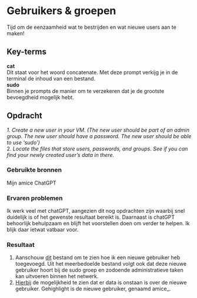 # Gebruikers & groepen
Tijd om de eenzaamheid wat te bestrijden en wat nieuwe users aan te maken!

## Key-terms
**cat**  
Dit staat voor het woord  concatenate. Met deze prompt verkijg je in de terminal de inhoud van een bestand.  
**sudo**  
Binnen je prompts de manier om te verzekeren dat je de grootste bevoegdheid mogelijk hebt. 


## Opdracht
*1. Create a new user in your VM. 
(The new user should be part of an admin group.
The new user should have a password.
The new user should be able to use ‘sudo’)*  
2. *Locate the files that store users, passwords, and groups. See if you can find your newly created user’s data in there.*


### Gebruikte bronnen
Mijn amice ChatGPT

### Ervaren problemen
Ik werk veel met chatGPT, aangezien dit nog opdrachten zijn waarbij snel duidelijk is of het gewenste resultaat bereikt is. Daarnaast is chatGPT behoorlijk behulpzaam en blijft het voorstellen doen om verder te helpen. Ik blijk daar ietwat vatbaar voor. 

### Resultaat
1. Aanschouw [dit](/00_includes/04.newUser.PNG) bestand om te zien hoe ik een nieuwe gebruiker heb toegevoegd. Uit het meerbedoelde bestand volgt ook dat deze nieuwe gebruiker hoort bij de sudo groep en zodoende administratieve taken kan uitvoeren binnen het netwerk. 
2. [Hierbij](/00_includes/04.2.amiceLeeft.PNG) de mogelijkheid te zien dat er data is onstaan is over de nieuwe gebruiker. Gehighlight is de nieuwe gebruiker, genaamd amice_. 

